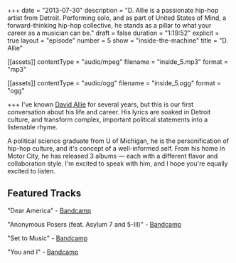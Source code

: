 +++
date = "2013-07-30"
description = "D. Allie is a passionate hip-hop artist from Detroit. Performing solo, and as part of United States of Mind, a forward-thinking hip-hop collective, he stands as a pillar to what your career as a musician can be."
draft = false
duration = "1:19:52"
explicit = true
layout = "episode"
number = 5
show = "inside-the-machine"
title = "D. Allie"

[[assets]]
  contentType = "audio/mpeg"
  filename = "inside_5.mp3"
  format = "mp3"

[[assets]]
  contentType = "audio/ogg"
  filename = "inside_5.ogg"
  format = "ogg"

+++
I've known [David Allie](http://davidallie.com) for several years, but this is our first conversation about his life and career. His lyrics are soaked in Detroit culture, and transform complex, important political statements into a listenable rhyme.

A political science graduate from U of Michigan, he is the personification of hip-hop culture, and it's concept of a well-informed self. From his home in Motor City, he has released 3 albums &mdash; each with a different flavor and collaboration style. I'm excited to speak with him, and I hope you're equally excited to listen.

## Featured Tracks

"Dear America" - [Bandcamp](http://unitedstatesofmind.bandcamp.com/album/moonchild-and-d-allie-have-a-bright-future)

"Anonymous Posers (feat. Asylum 7 and 5-Ill)" - [Bandcamp](http://unitedstatesofmind.bandcamp.com/album/the-co-operative)

"Set to Music" - [Bandcamp](http://store.progressreportmusic.com/album/eddie-logix-d-allie-are-progress-report)

"You and I" - [Bandcamp](http://coldenglish.bandcamp.com)